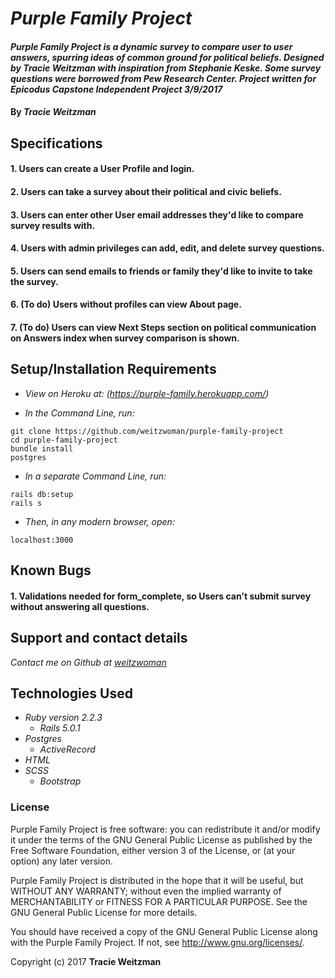# _Purple Family Project_

#### _Purple Family Project is a dynamic survey to compare user to user answers, spurring ideas of common ground for political beliefs. Designed by Tracie Weitzman with inspiration from Stephanie Keske. Some survey questions were borrowed from Pew Research Center. Project written for Epicodus Capstone Independent Project 3/9/2017_

#### By _**Tracie Weitzman**_

## Specifications

#### 1. Users can create a User Profile and login.

#### 2. Users can take a survey about their political and civic beliefs.

#### 3. Users can enter other User email addresses they'd like to compare survey results with. 

#### 4. Users with admin privileges can add, edit, and delete survey questions.

#### 5. Users can send emails to friends or family they'd like to invite to take the survey.

#### 6. (To do) Users without profiles can view About page.

#### 7. (To do) Users can view Next Steps section on political communication on Answers index when survey comparison is shown.

## Setup/Installation Requirements

* _View on Heroku at: (https://purple-family.herokuapp.com/)_

* _In the Command Line, run:_
```
git clone https://github.com/weitzwoman/purple-family-project
cd purple-family-project
bundle install
postgres
```

* _In a separate Command Line, run:_
```
rails db:setup
rails s
```
* _Then, in any modern browser, open:_
```
localhost:3000
```

## Known Bugs

#### 1. Validations needed for form_complete, so Users can't submit survey without answering all questions.

## Support and contact details

_Contact me on Github at [weitzwoman](https://github.com/weitzwoman)_

## Technologies Used

* _Ruby version 2.2.3_
  * _Rails 5.0.1_
* _Postgres_
  * _ActiveRecord_
* _HTML_
* _SCSS_
  * _Bootstrap_

### License

Purple Family Project is free software: you can redistribute it and/or modify it under the terms of the GNU General Public License as published by the Free Software Foundation, either version 3 of the License, or (at your option) any later version.

Purple Family Project is distributed in the hope that it will be useful, but WITHOUT ANY WARRANTY; without even the implied warranty of MERCHANTABILITY or FITNESS FOR A PARTICULAR PURPOSE. See the GNU General Public License for more details.

You should have received a copy of the GNU General Public License along with the Purple Family Project. If not, see http://www.gnu.org/licenses/.

Copyright (c) 2017 **Tracie Weitzman**
